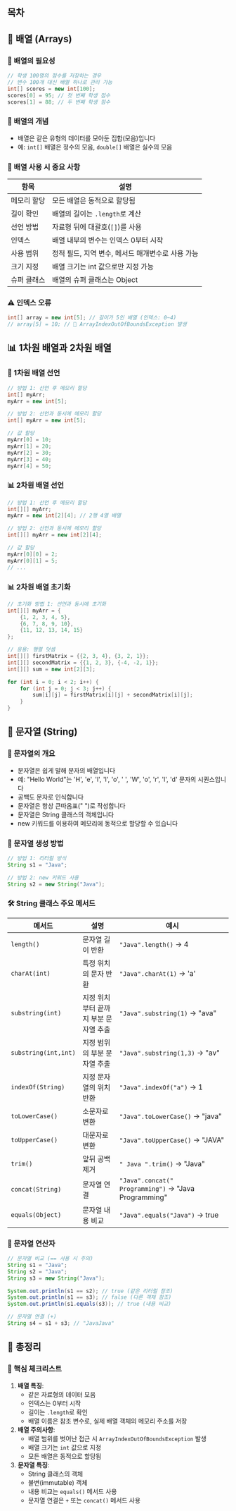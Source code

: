 ## 목차
## 🔢 배열 (Arrays)
### 📌 배열의 필요성
```java
// 학생 100명의 점수를 저장하는 경우
// 변수 100개 대신 배열 하나로 관리 가능
int[] scores = new int[100];
scores[0] = 95; // 첫 번째 학생 점수
scores[1] = 88; // 두 번째 학생 점수
```
### 📌 배열의 개념
- 배열은 같은 유형의 데이터를 모아둔 집합(모음)입니다
- 예: `int[]` 배열은 정수의 모음, `double[]` 배열은 실수의 모음
### 🔑 배열 사용 시 중요 사항

|항목|설명|
|---|---|
|메모리 할당|모든 배열은 동적으로 할당됨|
|길이 확인|배열의 길이는 `.length`로 계산|
|선언 방법|자료형 뒤에 대괄호(`[]`)를 사용|
|인덱스|배열 내부의 변수는 인덱스 0부터 시작|
|사용 범위|정적 필드, 지역 변수, 메서드 매개변수로 사용 가능|
|크기 지정|배열 크기는 int 값으로만 지정 가능|
|슈퍼 클래스|배열의 슈퍼 클래스는 Object|
### ⚠️ 인덱스 오류
```java
int[] array = new int[5]; // 길이가 5인 배열 (인덱스: 0~4)
// array[5] = 10; // 🚨 ArrayIndexOutOfBoundsException 발생
```
## 📊 1차원 배열과 2차원 배열
### 📌 1차원 배열 선언
```java
// 방법 1: 선언 후 메모리 할당
int[] myArr;
myArr = new int[5];

// 방법 2: 선언과 동시에 메모리 할당
int[] myArr = new int[5];

// 값 할당
myArr[0] = 10;
myArr[1] = 20;
myArr[2] = 30;
myArr[3] = 40;
myArr[4] = 50;
```
### 📊 2차원 배열 선언
```java
// 방법 1: 선언 후 메모리 할당
int[][] myArr;
myArr = new int[2][4]; // 2행 4열 배열

// 방법 2: 선언과 동시에 메모리 할당
int[][] myArr = new int[2][4];

// 값 할당
myArr[0][0] = 2;
myArr[0][1] = 5;
// ...
```
### 📊 2차원 배열 초기화
```java
// 초기화 방법 1: 선언과 동시에 초기화
int[][] myArr = {
    {1, 2, 3, 4, 5},
    {6, 7, 8, 9, 10},
    {11, 12, 13, 14, 15}
};

// 응용: 행렬 덧셈
int[][] firstMatrix = {{2, 3, 4}, {3, 2, 1}};
int[][] secondMatrix = {{1, 2, 3}, {-4, -2, 1}};
int[][] sum = new int[2][3];

for (int i = 0; i < 2; i++) {
    for (int j = 0; j < 3; j++) {
        sum[i][j] = firstMatrix[i][j] + secondMatrix[i][j];
    }
}
```
## 📝 문자열 (String)
### 📌 문자열의 개요
- 문자열은 쉽게 말해 문자의 배열입니다
- 예: "Hello World"는 'H', 'e', 'l', 'l', 'o', ' ', 'W', 'o', 'r', 'l', 'd' 문자의 시퀀스입니다
- 공백도 문자로 인식합니다
- 문자열은 항상 큰따옴표(" ")로 작성합니다
- 문자열은 String 클래스의 객체입니다
- new 키워드를 이용하여 메모리에 동적으로 할당할 수 있습니다
### 📌 문자열 생성 방법
```java
// 방법 1: 리터럴 방식
String s1 = "Java";

// 방법 2: new 키워드 사용
String s2 = new String("Java");
```
### 🛠️ String 클래스 주요 메서드
| 메서드                  | 설명                    | 예시                                                   |
| -------------------- | --------------------- | ---------------------------------------------------- |
| `length()`           | 문자열 길이 반환             | `"Java".length()` → 4                                |
| `charAt(int)`        | 특정 위치의 문자 반환          | `"Java".charAt(1)` → 'a'                             |
| `substring(int)`     | 지정 위치부터 끝까지 부분 문자열 추출 | `"Java".substring(1)` → "ava"                        |
| `substring(int,int)` | 지정 범위의 부분 문자열 추출      | `"Java".substring(1,3)` → "av"                       |
| `indexOf(String)`    | 지정 문자열의 위치 반환         | `"Java".indexOf("a")` → 1                            |
| `toLowerCase()`      | 소문자로 변환               | `"Java".toLowerCase()` → "java"                      |
| `toUpperCase()`      | 대문자로 변환               | `"Java".toUpperCase()` → "JAVA"                      |
| `trim()`             | 앞뒤 공백 제거              | `" Java ".trim()` → "Java"                           |
| `concat(String)`     | 문자열 연결                | `"Java".concat(" Programming")` → "Java Programming" |
| `equals(Object)`     | 문자열 내용 비교             | `"Java".equals("Java")` → true                       |
### 🔄 문자열 연산자
```java
// 문자열 비교 (== 사용 시 주의)
String s1 = "Java";
String s2 = "Java";
String s3 = new String("Java");

System.out.println(s1 == s2); // true (같은 리터럴 참조)
System.out.println(s1 == s3); // false (다른 객체 참조)
System.out.println(s1.equals(s3)); // true (내용 비교)

// 문자열 연결 (+)
String s4 = s1 + s3; // "JavaJava"
```
## 📌 총정리

### 🔑 핵심 체크리스트
1. **배열 특징**:
    - 같은 자료형의 데이터 모음
    - 인덱스는 0부터 시작
    - 길이는 `.length`로 확인
    - 배열 이름은 참조 변수로, 실제 배열 객체의 메모리 주소를 저장
2. **배열 주의사항**:
    - 배열 범위를 벗어난 접근 시 `ArrayIndexOutOfBoundsException` 발생
    - 배열 크기는 `int` 값으로 지정
    - 모든 배열은 동적으로 할당됨
3. **문자열 특징**:
    - String 클래스의 객체
    - 불변(immutable) 객체
    - 내용 비교는 `equals()` 메서드 사용
    - 문자열 연결은 `+` 또는 `concat()` 메서드 사용